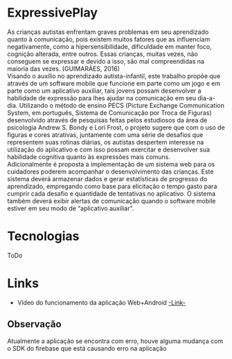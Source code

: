 # ExpressivePlay

As crianças autistas enfrentam graves problemas em seu aprendizado quanto
à comunicação, pois existem muitos fatores que as influenciam negativamente,
como a hipersensibilidade, dificuldade em manter foco, cognição alterada, entre
outros. Essas crianças, muitas vezes, não conseguem se expressar e devido a isso,
são mal compreendidas na maioria das vezes. (GUIMARÃES, 2016)<br/>
Visando o auxílio no aprendizado autista-infantil, este trabalho propõe que
através de um software mobile que funcione em parte como um jogo e em parte
como um aplicativo auxiliar, tais jovens possam desenvolver a habilidade de
expressão para lhes ajudar na comunicação em seu dia-a-dia. Utilizando o método
de ensino PECS (Picture Exchange Communication System, em português, Sistema
de Comunicação por Troca de Figuras) desenvolvido através de pesquisas feitas
pelos estudiosos da área de psicologia Andrew S. Bondy e Lori Frost, o projeto
sugere que com o uso de figuras e cores atrativas, juntamente com uma série de
desafios que representem suas rotinas diárias, os autistas despertem interesse na
utilização do aplicativo e com isso possam exercitar e desenvolver sua habilidade
cognitiva quanto às expressões mais comuns.<br/>
Adicionalmente é proposta a implementação de um sistema web para os
cuidadores poderem acompanhar o desenvolvimento das crianças. Este sistema
deverá armazenar dados e gerar estatísticas de progresso do aprendizado,
empregando como base para elicitação o tempo gasto para cumprir cada desafio e
quantidade de tentativas no aplicativo. O sistema também deverá exibir alertas de
comunicação quando o software mobile estiver em seu modo de “aplicativo auxiliar”.<br/>

# Tecnologias

ToDo

# Links

* Vídeo do funcionamento da aplicação Web+Android
[-Link-](https://drive.google.com/file/d/1DjBMFtAlrAHHmVLZ7YKlnT75fT2shRfh/view?usp=sharing)

## Observação

Atualmente a aplicação se encontra com erro, houve alguma mudança com o SDK do firebase que está causando erro na aplicação